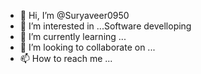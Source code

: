 - 👋 Hi, I’m @Suryaveer0950
- 👀 I’m interested in ...Software develloping
- 🌱 I’m currently learning ...
- 💞️ I’m looking to collaborate on ...
- 📫 How to reach me ...

<!---
Suryaveer0950/Suryaveer0950 is a ✨ special ✨ repository because its `README.md` (this file) appears on your GitHub profile.
You can click the Preview link to take a look at your changes.
--->
